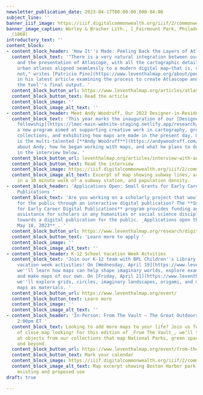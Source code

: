 ```yaml
---
newsletter_publication_date: 2023-04-17T00:00:00.000-04:00
subject_line: ''
banner_iiif_image: https://iiif.digitalcommonwealth.org/iiif/2/commonwealth:4m90fd133/348,1718,2739,1729/2000,/0/default.jpg
banner_image_caption: Worley & Bracher Lith., [_Fairmount Park, Philadelphia_](https://collections.leventhalmap.org/search/commonwealth:4m90fd12t)
  (1868)
introductory_text: ''
content_block:
- content_block_header: 'How It''s Made: Peeling Back the Layers of Atlascope'
  content_block_text: '"There is a very natural integration between our personal curiosities
    and the presentation of Atlascope, with all the cartographic details of historic
    urban atlases aligned seamlessly to a modern digital map—that is, until they are
    not," writes [Patricio Pino](https://www.leventhalmap.org/about/people/patricio-pino/)
    in his latest article examining the process to create Atlascope and reviewing
    the tool''s final output. '
  content_block_button_url: https://www.leventhalmap.org/articles/atlascope-explained-looking-between-the-cracks/
  content_block_button_text: Read the article
  content_block_image: ''
  content_block_image_alt_text: ''
- content_block_header: Meet Andy Woodruff, Our 2023 Designer-in-Residence
  content_block_text: 'This year marks the inauguration of our [Designer-in-Residence
    fellowship](https://lmec-main-website-staging.netlify.app/research/designer-in-residence/),
    a new program aimed at supporting creative work in cartography, growing our original
    collections, and exhibiting how maps are made in the present day. Our first Designer-in-Residence
    is the multi-talented [**Andy Woodruff**](https://andywoodruff.com/)! Learn more
    about Andy, how he began working with maps, and what he plans to do in residency
    in the interview below. '
  content_block_button_url: leventhalmap.org/articles/interview-with-andy-woodruff/
  content_block_button_text: Read the interview
  content_block_image: https://iiif.digitalcommonwealth.org/iiif/2/commonwealth:rr173g428/2323,1913,5001,4988/,2000/0/default.jpg
  content_block_image_alt_text: Excerpt of map showing subway lines, areas within
    in a 10 minute walk of a subway station, and population density.
- content_block_header: 'Applications Open: Small Grants for Early Career Digital
    Publications '
  content_block_text: 'Are you working on a scholarly project that would come alive
    for the public through an interactive digital publication? The **Small Grants
    for Early Career Digital Publications** program provides funding and technical
    assistance for scholars in any humanities or social science discipline working
    towards a digital publication for the public. _Applications open through **Thursday,
    May 18, 2023**_. '
  content_block_button_url: https://www.leventhalmap.org/research/digital-publication-small-grants/
  content_block_button_text: 'Learn more to apply '
  content_block_image: ''
  content_block_image_alt_text: ''
- content_block_header: K-12 School Vacation Week Actvities
  content_block_text: 'Join our K-12 team with BPL Children''s Library for two school
    vacation week activities! On [Wednesday, April 19](https://www.leventhalmap.org/event/worldbuilding-imagining-the-where-with-leventhal-map-center/),
    we''ll learn how maps can help shape imaginary worlds, explore examples from books,
    and make maps of our own. On [Friday, April 21](https://www.leventhalmap.org/event/events-artmaking-with-maps-with-leventhal-map-center/),
    we''ll explore grids, circles, imaginary landscapes, origami, and more, all using
    maps as materials. '
  content_block_button_url: https://www.leventhalmap.org/event/
  content_block_button_text: Learn more
  content_block_image: ''
  content_block_image_alt_text: ''
- content_block_header: 'In-Person: From The Vault – The Great Outdoors · April 28,
    2:00pm ET '
  content_block_text: Looking to add more maps to your life? Join us for an afternoon
    of close map looking! For this edition of _From The Vault_, we’ll take a look
    at objects from our collections that map National Parks, green space around Boston
    and beyond.
  content_block_button_url: https://www.leventhalmap.org/event/from-the-vault-collections-showing-the-great-outdoors/
  content_block_button_text: Mark your calendar
  content_block_image: https://iiif.digitalcommonwealth.org/iiif/2/commonwealth:7h14cv948/293,455,3906,3069/2000,/0/default.jpg
  content_block_image_alt_text: Map excerpt showing Boston Harbor park system, including
    existing and proposed use
draft: true

---
```

